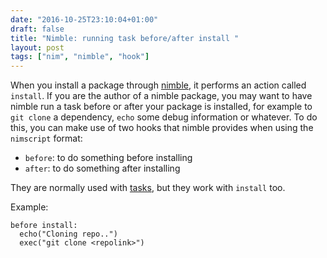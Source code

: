 ```yaml
---
date: "2016-10-25T23:10:04+01:00"
draft: false
title: "Nimble: running task before/after install "
layout: post
tags: ["nim", "nimble", "hook"]
---
```


When you install a package through [nimble](https://github.com/nim-lang/nimble), it performs an action called `install`.
If you are the author of a nimble package, you may want to have nimble run a task before or after your package is installed, for example
to `git clone` a dependency, `echo` some debug information or whatever.
To do this, you can make use of two hooks that nimble provides when using the `nimscript` format:

- `before`: to do something before installing
- `after`: to do something after installing

They are normally used with [tasks](https://github.com/nim-lang/nimble#the-new-nimscript-format), but they work
with `install` too.

Example:

```
before install:
  echo("Cloning repo..")
  exec("git clone <repolink>")
```